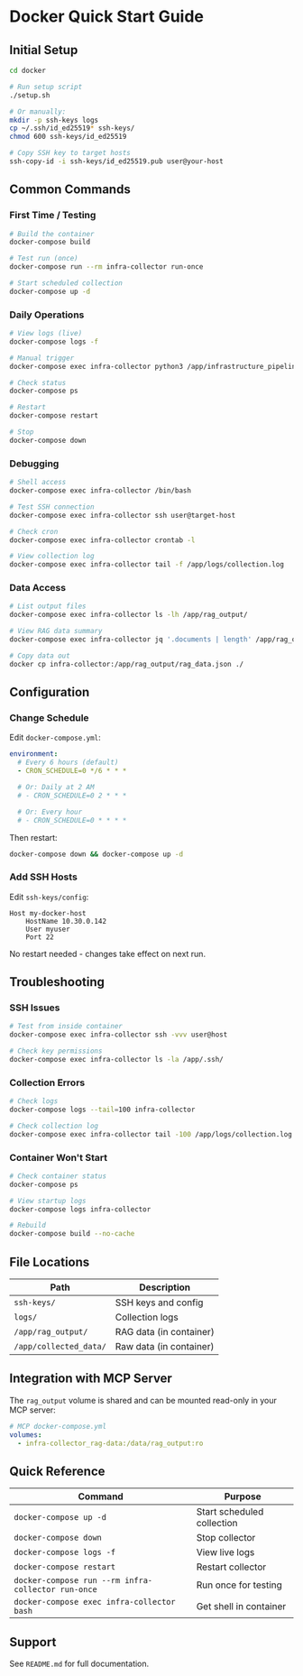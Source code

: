# Docker Quick Start Guide

## Initial Setup

```bash
cd docker

# Run setup script
./setup.sh

# Or manually:
mkdir -p ssh-keys logs
cp ~/.ssh/id_ed25519* ssh-keys/
chmod 600 ssh-keys/id_ed25519

# Copy SSH key to target hosts
ssh-copy-id -i ssh-keys/id_ed25519.pub user@your-host
```

## Common Commands

### First Time / Testing

```bash
# Build the container
docker-compose build

# Test run (once)
docker-compose run --rm infra-collector run-once

# Start scheduled collection
docker-compose up -d
```

### Daily Operations

```bash
# View logs (live)
docker-compose logs -f

# Manual trigger
docker-compose exec infra-collector python3 /app/infrastructure_pipeline.py

# Check status
docker-compose ps

# Restart
docker-compose restart

# Stop
docker-compose down
```

### Debugging

```bash
# Shell access
docker-compose exec infra-collector /bin/bash

# Test SSH connection
docker-compose exec infra-collector ssh user@target-host

# Check cron
docker-compose exec infra-collector crontab -l

# View collection log
docker-compose exec infra-collector tail -f /app/logs/collection.log
```

### Data Access

```bash
# List output files
docker-compose exec infra-collector ls -lh /app/rag_output/

# View RAG data summary
docker-compose exec infra-collector jq '.documents | length' /app/rag_output/rag_data.json

# Copy data out
docker cp infra-collector:/app/rag_output/rag_data.json ./
```

## Configuration

### Change Schedule

Edit `docker-compose.yml`:

```yaml
environment:
  # Every 6 hours (default)
  - CRON_SCHEDULE=0 */6 * * *

  # Or: Daily at 2 AM
  # - CRON_SCHEDULE=0 2 * * *

  # Or: Every hour
  # - CRON_SCHEDULE=0 * * * *
```

Then restart:
```bash
docker-compose down && docker-compose up -d
```

### Add SSH Hosts

Edit `ssh-keys/config`:

```
Host my-docker-host
    HostName 10.30.0.142
    User myuser
    Port 22
```

No restart needed - changes take effect on next run.

## Troubleshooting

### SSH Issues
```bash
# Test from inside container
docker-compose exec infra-collector ssh -vvv user@host

# Check key permissions
docker-compose exec infra-collector ls -la /app/.ssh/
```

### Collection Errors
```bash
# Check logs
docker-compose logs --tail=100 infra-collector

# Check collection log
docker-compose exec infra-collector tail -100 /app/logs/collection.log
```

### Container Won't Start
```bash
# Check container status
docker-compose ps

# View startup logs
docker-compose logs infra-collector

# Rebuild
docker-compose build --no-cache
```

## File Locations

| Path | Description |
|------|-------------|
| `ssh-keys/` | SSH keys and config |
| `logs/` | Collection logs |
| `/app/rag_output/` | RAG data (in container) |
| `/app/collected_data/` | Raw data (in container) |

## Integration with MCP Server

The `rag_output` volume is shared and can be mounted read-only in your MCP server:

```yaml
# MCP docker-compose.yml
volumes:
  - infra-collector_rag-data:/data/rag_output:ro
```

## Quick Reference

| Command | Purpose |
|---------|---------|
| `docker-compose up -d` | Start scheduled collection |
| `docker-compose down` | Stop collector |
| `docker-compose logs -f` | View live logs |
| `docker-compose restart` | Restart collector |
| `docker-compose run --rm infra-collector run-once` | Run once for testing |
| `docker-compose exec infra-collector bash` | Get shell in container |

## Support

See `README.md` for full documentation.
